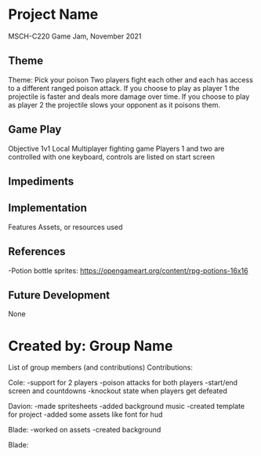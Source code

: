 # Project Name
MSCH-C220 Game Jam, November 2021

## Theme
Theme: Pick your poison
Two players fight each other and each has access to a different ranged poison attack.
If you choose to play as player 1 the projectile is faster and deals more damage over time.
If you choose to play as player 2 the projectile slows your opponent as it poisons them.

## Game Play
Objective
1v1 Local Multiplayer fighting game
Players 1 and two are controlled with one keyboard, controls are listed on start screen

## Impediments


## Implementation
Features
Assets, or resources used

## References
-Potion bottle sprites: https://opengameart.org/content/rpg-potions-16x16

## Future Development
None

# Created by: Group Name
List of group members (and contributions)
Contributions:

Cole:
-support for 2 players
-poison attacks for both players
-start/end screen and countdowns
-knockout state when players get defeated

Davion:
-made spritesheets
-added background music
-created template for project
-added some assets like font for hud

Blade:
-worked on assets
-created background


Blade:
